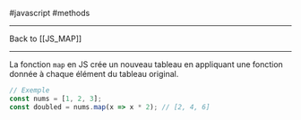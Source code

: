 #javascript #methods
___
Back to [[JS_MAP]]
___

La fonction `map` en JS crée un nouveau tableau en appliquant une fonction donnée à chaque élément du tableau original.

```js
// Exemple
const nums = [1, 2, 3];
const doubled = nums.map(x => x * 2); // [2, 4, 6]
```
